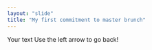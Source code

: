 ```yaml
---
layout: "slide"
title: "My first commitment to master brunch"
---
```

Your text
Use the left arrow to go back!
